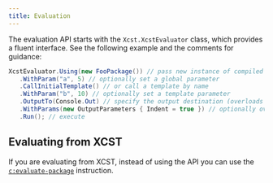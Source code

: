 ```yaml
---
title: Evaluation
---
```


The evaluation API starts with the `Xcst.XcstEvaluator` class, which provides a fluent interface. See the following example and the comments for guidance:

```csharp
XcstEvaluator.Using(new FooPackage()) // pass new instance of compiled package
   .WithParam("a", 5) // optionally set a global parameter
   .CallInitialTemplate() // or call a template by name
   .WithParam("b", 10) // optionally set a template parameter
   .OutputTo(Console.Out) // specify the output destination (overloads available)
   .WithParams(new OutputParameters { Indent = true }) // optionally override serialization parameters
   .Run(); // execute
```

## Evaluating from XCST

If you are evaluating from XCST, instead of using the API you can use the [`c:evaluate-package`](../c/evaluate-package.html) instruction.
